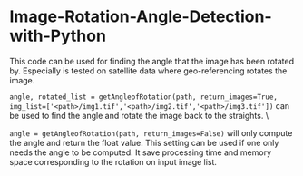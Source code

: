 # Image-Rotation-Angle-Detection-with-Python
This code can be used for finding the angle that the image has been rotated by. Especially is tested on satellite data where geo-referencing rotates the image.

`angle, rotated_list = getAngleofRotation(path, return_images=True, img_list=['<path>/img1.tif','<path>/img2.tif','<path>/img3.tif'])` can be used to find the angle and rotate the image back to the straights. \

`angle = getAngleofRotation(path, return_images=False)` will only compute the angle and return the float value. This setting can be used if one only needs the angle to be computed. It save processing time and memory space corresponding to the rotation on input image list.

